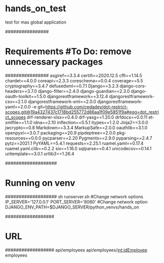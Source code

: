 # hands_on_test
test for mas global application

################
# Requirements #To Do: remove unnecessary packages
################
asgiref==3.3.4
certifi==2020.12.5
cffi==1.14.5
chardet==4.0.0
coreapi==2.3.3
coreschema==0.0.4
coverage==5.5
cryptography==3.4.7
defusedxml==0.7.1
Django==3.2.3
django-cors-headers==3.7.0
django-filter==2.4.0
django-guardian==2.3.0
django-oauth-toolkit==1.5.0
djangorestframework==3.12.4
djangorestframework-csv==2.1.0
djangorestframework-xml==2.0.0
djangorestframework-yaml==2.0.0
-e git+https://github.com/cedadev/dot-restrict-scopes.git@19a4327437c1718bd255772d86aa1f09e5851f9a#egg=dot_restrict_scopes
drf-renderer-xlsx==0.4.0
drf-yasg==1.20.0
drfdocs==0.0.11
et-xmlfile==1.1.0
idna==2.10
inflection==0.5.1
itypes==1.2.0
Jinja2==3.0.0
jwcrypto==0.8
Markdown==3.3.4
MarkupSafe==2.0.0
oauthlib==3.1.0
openpyxl==3.0.7
packaging==20.9
pipdeptree==2.0.0
pkg-resources==0.0.0
pycparser==2.20
Pygments==2.9.0
pyparsing==2.4.7
pytz==2021.1
PyYAML==5.4.1
requests==2.25.1
ruamel.yaml==0.17.4
ruamel.yaml.clib==0.2.2
six==1.16.0
sqlparse==0.4.1
unicodecsv==0.14.1
uritemplate==3.0.1
urllib3==1.26.4

###################
# Running on venv #
###################
sh runserver.sh 
#Change network options 
IP_SERVER='127.0.0.1'
PORT_SERVER='8080'
#Change network option
DJANGO_ENV_PATH=$DJANGO_SERVER/python_venvs/hands_on

##################
# URL            #
##################
api/employees
api/employees/<int:idEmployee>
employees
